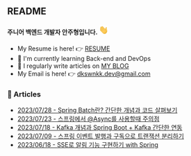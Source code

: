 
## README

#### 주니어 백엔드 개발자 안주형입니다. <img src="https://raw.githubusercontent.com/ABSphreak/ABSphreak/master/gifs/Hi.gif" width="22">
- My Resume is here! 👉 [RESUME](https://dkswnkk.notion.site/fdffe98cbe714c818dc1b009cca9b5ed?pvs=4)
- 🌱 I'm currently learning Back-end and DevOps
- 📝 I regularly write articles on [MY BLOG](https://dkswnkk.tistory.com/)
- My Email is here! 👉  dkswnkk.dev@gmail.com

### 📖 Articles

- [2023/07/28 - Spring Batch란? 간단한 개념과 코드 살펴보기](https://dkswnkk.tistory.com/707) <br/>
- [2023/07/23 - 스프링에서 @Async를 사용할때 주의점](https://dkswnkk.tistory.com/706) <br/>
- [2023/07/18 - Kafka 개념과 Spring Boot + Kafka 간단한 연동](https://dkswnkk.tistory.com/705) <br/>
- [2023/07/09 - 스프링 이벤트 발행과 구독으로 트랜잭션 분리하기](https://dkswnkk.tistory.com/704) <br/>
- [2023/06/18 - SSE로 알림 기능 구현하기 with Spring](https://dkswnkk.tistory.com/702) <br/>

